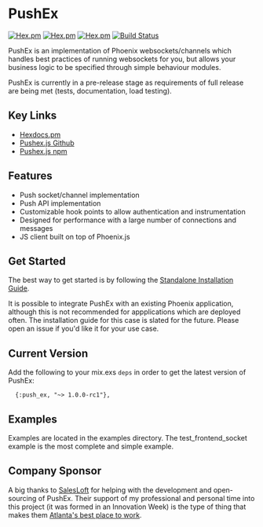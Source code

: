# PushEx

[![Hex.pm](https://img.shields.io/hexpm/v/push_ex.svg)](https://hex.pm/packages/push_ex)
[![Hex.pm](https://img.shields.io/hexpm/dt/push_ex.svg)](https://hex.pm/packages/push_ex)
[![Hex.pm](https://img.shields.io/hexpm/l/push_ex.svg)](https://github.com/pushex-project/pushex/blob/master/LICENSE)
[![Build Status](https://travis-ci.org/pushex-project/pushex.svg?branch=master)](https://travis-ci.org/pushex-project/pushex)

PushEx is an implementation of Phoenix websockets/channels which handles best practices of running websockets for you, but allows your business logic to be specified through simple behaviour modules.

PushEx is currently in a pre-release stage as requirements of full release are being met (tests, documentation, load testing).

## Key Links

- [Hexdocs.pm](https://hexdocs.pm/push_ex)
- [Pushex.js Github](https://github.com/pushex-project/pushex.js)
- [Pushex.js npm](https://www.npmjs.com/package/pushex.js)

## Features

- Push socket/channel implementation
- Push API implementation
- Customizable hook points to allow authentication and instrumentation
- Designed for performance with a large number of connections and messages
- JS client built on top of Phoenix.js

## Get Started

The best way to get started is by following the [Standalone Installation Guide](https://hexdocs.pm/push_ex/standalone.html).

It is possible to integrate PushEx with an existing Phoenix application, although this is not recommended for appplications which are deployed often. The installation guide for this case is slated for the future. Please open an issue if you'd like it for your use case.

## Current Version

Add the following to your mix.exs `deps` in order to get the latest version of PushEx:

```
  {:push_ex, "~> 1.0.0-rc1"},
```

## Examples

Examples are located in the examples directory. The test_frontend_socket example is the most complete and simple example.

## Company Sponsor

A big thanks to [SalesLoft](https://salesloft.com) for helping with the development and open-sourcing of PushEx. Their support of my professional and personal time into this project (it was formed in an Innovation Week) is the type of thing that makes them [Atlanta's best place to work](https://www.ajc.com/business/growing-software-firm-built-core-values/Xjnm3EnCNe4Cub0JNbPOZL/).

